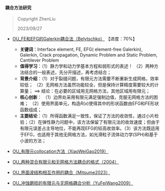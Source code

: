 #### 耦合方法研究

> Copyright ZhenLiu
>
> 2023/09/27



- <a href="pdf/OU_FE和EFG的Galerkin耦合法_Belytschko.pdf" target="_blank">OU_FE和EFG的Galerkin耦合法（Belytschko）</a>  【进度：70%】

  - **关键词**：Interface element, FE, EFG( element-free Galerkin), Galerkin, Crack propagation, Dynamic Problem and Static Problem, Cantilever Problem
  - **值得学习**：（1）静力学和动力学基本方程和弱形式的表述！ （2）两种方法结合的一般表述，先分开描述，再考虑结合；
  - **背景介绍**：（1）对于裂缝问题，有限元方法需要不断重新生成网格，效率较低； （2）无网格方法虽然功能较全，但是保持计算精度需要较大的计算量；  ==> 结论：在必要的区域用无网格方法，其他区域用有限元；
  - **核心创新**： （1）边界处采用有限元满足强制边值，克服无网格方法的困难； （2）使用界面单元，构造$R(x)$使得其中的形状函数由EFG和FE形状函数组成；
  - **主要结论**：（1）所得函数满足一致性，保证了方法的收敛性，通过小片检验；（2）在弹性静力问题中，该方法保留了有限元法的收敛速度；但由于有限元误差占主导地位，不能再现EFG的较高收敛率。（3）该方法既适用于EFG，也适用于其他无网格方法，如光滑粒子流体动力学(SPH)和基于小波的方法；

- <a href="pdf/OU_有限元collocation方法_XiaoWeiGao2019.pdf" target="_blank">OU_有限元collocation方法（XiaoWeiGao2019）</a>

- <a href="pdf/OU_两种混合有限元和无网格方法耦合的格式_2004.pdf" target="_blank">OU_两种混合有限元和无网格方法耦合的格式（2004）</a>

- <a href="pdf/OU_界面波结构相互作用的耦合_Mitsume2023.pdf" target="_blank">OU_界面波结构相互作用的耦合（Mitsume2023）</a>

- <a href="pdf/OU_冲蚀磨损的有限元与无网格耦合分析_YuFeiWang2009.pdf" target="_blank">OU_冲蚀磨损的有限元与无网格耦合分析（YuFeiWang2009）</a>

  

